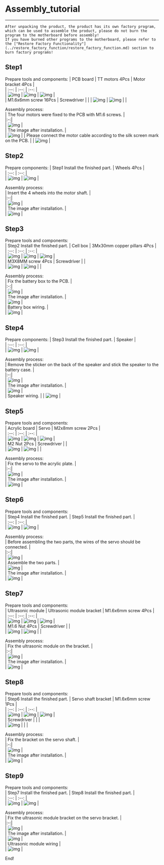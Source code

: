 # Assembly_tutorial  
-------------------
```{note}
After unpacking the product, the product has its own factory program, which can be used to assemble the product, please do not burn the program to the motherboard before assembly!     
If you have burned other programs to the motherboard, please refer to the ["Restore Factory Functionality"](../restore_factory_function/restore_factory_function.md) section to burn factory programs!  
```             

Step1
-----    
Prepare tools and components:
| PCB board | TT motors 4Pcs | Motor bracket 4Pcs |     
| :--: | :--: | :--: |    
| ![img](../_static/assembly/img/1img.jpg) | ![img](../_static/assembly/img/2img.jpg) | ![img](../_static/assembly/img/3img.jpg) |   
| M1.6x6mm screw 16Pcs | Screwdriver |  |
| ![img](../_static/assembly/img/4img.jpg) | ![img](../_static/assembly/img/5img.jpg) |  |

Assembly process:     
| The four motors were fixed to the PCB with M1.6 screws. |     
|:-:|       
| ![img](../_static/assembly/img/6img.jpg) |    
| The image after installation. |    
| ![img](../_static/assembly/img/7img.jpg) | 
| Please connect the motor cable according to the silk screen mark on the PCB. |
| ![img](../_static/assembly/img/24img.jpg) |   

Step2
----- 
Prepare components:
| Step1 Install the finished part. | Wheels 4Pcs |       
| :--: | :--: |           
| ![img](../_static/assembly/img/8img.jpg) | ![img](../_static/assembly/img/9img.jpg) |     

Assembly process:     
| Insert the 4 wheels into the motor shaft. |     
|:-:|       
| ![img](../_static/assembly/img/10img.jpg) |    
| The image after installation. |    
| ![img](../_static/assembly/img/11img.jpg) | 

Step3
----- 
Prepare tools and components:     
| Step2 Install the finished part. | Cell box | 3Mx30mm copper pillars 4Pcs |       
| :--: | :--: | :--: |           
| ![img](../_static/assembly/img/12img.jpg) | ![img](../_static/assembly/img/13img.jpg) | ![img](../_static/assembly/img/14img.jpg) |    
| M3X8MM screw 4Pcs | Screwdriver | |   
| ![img](../_static/assembly/img/15img.jpg) | ![img](../_static/assembly/img/5img.jpg) |  |

Assembly process:     
| Fix the battery box to the PCB. |     
|:-:|       
| ![img](../_static/assembly/img/16img.jpg) |    
| The image after installation. |    
| ![img](../_static/assembly/img/17img.jpg) |   
| Battery box wiring. |    
| ![img](../_static/assembly/img/23img.jpg) | 

Step4
----- 
Prepare components:
| Step3 Install the finished part. | Speaker |        
| :--: | :--: |           
| ![img](../_static/assembly/img/18img.jpg) | ![img](../_static/assembly/img/19img.jpg) |      

Assembly process:     
| Remove the sticker on the back of the speaker and stick the speaker to the battery case. |      
|:-:|       
| ![img](../_static/assembly/img/20img.jpg) |     
| The image after installation. |    
| ![img](../_static/assembly/img/21img.jpg) |     
| Speaker wiring. |
| ![img](../_static/assembly/img/22img.jpg) |  

Step5
----- 
Prepare tools and components:      
| Acrylic board | Servo | M2x8mm screw 2Pcs |      
| :--: | :--: | :--: |               
| ![img](../_static/assembly/img/25img.jpg) | ![img](../_static/assembly/img/26img.jpg) | ![img](../_static/assembly/img/27img.jpg) |        
| M2 Nut 2Pcs | Screwdriver | |   
| ![img](../_static/assembly/img/28img.jpg) | ![img](../_static/assembly/img/5img.jpg) | |

Assembly process:     
| Fix the servo to the acrylic plate. |      
|:-:|       
| ![img](../_static/assembly/img/29img.jpg) |     
| The image after installation. |    
| ![img](../_static/assembly/img/30img.jpg) |     

Step6
----- 
Prepare tools and components:      
| Step4 Install the finished part. | Step5 Install the finished part. |             
| :--: | :--: |                  
| ![img](../_static/assembly/img/21img.jpg) | ![img](../_static/assembly/img/30img.jpg) |            

Assembly process:     
| Before assembling the two parts, the wires of the servo should be connected. |      
|:-:|       
| ![img](../_static/assembly/img/36img.jpg) |    
| Assemble the two parts. |    
| ![img](../_static/assembly/img/37img.jpg) |    
| The image after installation. |    
| ![img](../_static/assembly/img/38img.jpg) |  

Step7
----- 
Prepare tools and components:      
| Ultrasonic module | Ultrasonic module bracket | M1.6x6mm screw 4Pcs |      
| :--: | :--: | :--: |               
| ![img](../_static/assembly/img/32img.jpg) | ![img](../_static/assembly/img/33img.jpg) | ![img](../_static/assembly/img/4img.jpg) |        
| M1.6 Nut 4Pcs | Screwdriver | |   
| ![img](../_static/assembly/img/31img.jpg) | ![img](../_static/assembly/img/5img.jpg) | |

Assembly process:     
| Fix the ultrasonic module on the bracket. |      
|:-:|       
| ![img](../_static/assembly/img/34img.jpg) |     
| The image after installation. |    
| ![img](../_static/assembly/img/35img.jpg) |   

Step8
----- 
Prepare tools and components:      
| Step6 Install the finished part. | Servo shaft bracket | M1.6x6mm screw 1Pcs |      
| :--: | :--: | :--: |               
| ![img](../_static/assembly/img/40img.jpg) | ![img](../_static/assembly/img/39img.jpg) | ![img](../_static/assembly/img/4img.jpg) |        
| Screwdriver | | |   
| ![img](../_static/assembly/img/5img.jpg) | | |

Assembly process:     
| Fix the bracket on the servo shaft. |      
|:-:|       
| ![img](../_static/assembly/img/41img.jpg) |     
| The image after installation. |    
| ![img](../_static/assembly/img/42img.jpg) | 


Step9
----- 
Prepare tools and components:      
| Step7 Install the finished part. | Step8 Install the finished part. |          
| :--: | :--: |                  
| ![img](../_static/assembly/img/35img.jpg) | ![img](../_static/assembly/img/42img.jpg) |          

Assembly process:     
| Fix the ultrasonic module bracket on the servo bracket. |      
|:-:|       
| ![img](../_static/assembly/img/43img.jpg) |     
| The image after installation. |    
| ![img](../_static/assembly/img/44img.jpg) |   
|  Ultrasonic module wiring |    
| ![img](../_static/assembly/img/45img.jpg) |    

End!